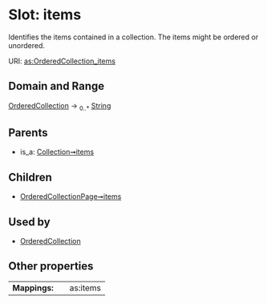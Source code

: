 
# Slot: items


Identifies the items contained in a collection. The items might be ordered or unordered.

URI: [as:OrderedCollection_items](http://www.w3.org/ns/activitystreams#OrderedCollection_items)


## Domain and Range

[OrderedCollection](OrderedCollection.md) &#8594;  <sub>0..\*</sub> [String](types/String.md)

## Parents

 *  is_a: [Collection➞items](Collection_items.md)

## Children

 *  [OrderedCollectionPage➞items](OrderedCollectionPage_items.md)

## Used by

 * [OrderedCollection](OrderedCollection.md)

## Other properties

|  |  |  |
| --- | --- | --- |
| **Mappings:** | | as:items |

